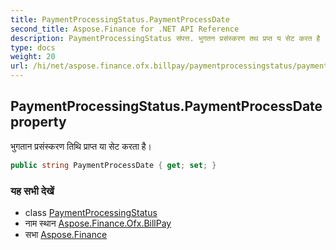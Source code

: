 ```yaml
---
title: PaymentProcessingStatus.PaymentProcessDate
second_title: Aspose.Finance for .NET API Reference
description: PaymentProcessingStatus संपत्त. भुगतन प्रसंस्करण तथ प्रप्त य सेट करत है
type: docs
weight: 20
url: /hi/net/aspose.finance.ofx.billpay/paymentprocessingstatus/paymentprocessdate/
---
```

## PaymentProcessingStatus.PaymentProcessDate property

भुगतान प्रसंस्करण तिथि प्राप्त या सेट करता है।

```csharp
public string PaymentProcessDate { get; set; }
```

### यह सभी देखें

* class [PaymentProcessingStatus](../)
* नाम स्थान [Aspose.Finance.Ofx.BillPay](../../paymentprocessingstatus/)
* सभा [Aspose.Finance](../../../)


